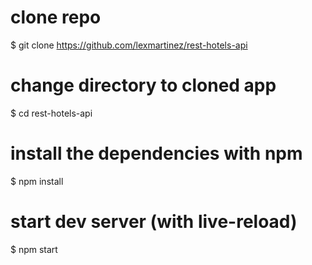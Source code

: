 # clone repo
$ git clone https://github.com/lexmartinez/rest-hotels-api

# change directory to cloned app
$ cd rest-hotels-api

# install the dependencies with npm
$ npm install

# start dev server (with live-reload)
$ npm start
